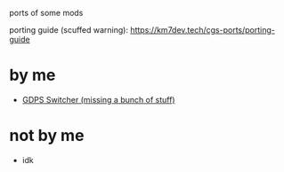 ports of some mods

porting guide (scuffed warning): https://km7dev.tech/cgs-ports/porting-guide

# by me
- [GDPS Switcher (missing a bunch of stuff)](https://km7dev.tech/cgs-ports/compiled/km7dev.gdps-switcher.geode)

# not by me
- idk
